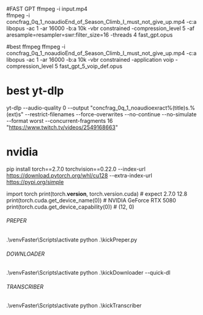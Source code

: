 




#FAST GPT
ffmpeg -i input.mp4 \
ffmpeg -i concfrag_0q_1_noaudioEnd_of_Season_Climb_I_must_not_give_up.mp4 -c:a libopus -ac 1 -ar 16000 -b:a 10k -vbr constrained -compression_level 5 -af aresample=resampler=swr:filter_size=16 -threads 4 fast_gpt.opus

#best ffmpeg
ffmpeg -i concfrag_0q_1_noaudioEnd_of_Season_Climb_I_must_not_give_up.mp4 -c:a libopus -ac 1 -ar 16000 -b:a 10k -vbr constrained -application voip  -compression_level 5 fast_gpt_5_voip_def.opus

# best yt-dlp
yt-dlp --audio-quality 0 --output "concfrag_0q_1_noaudioexract%(title)s.%(ext)s" --restrict-filenames --force-overwrites --no-continue --no-simulate --format worst --concurrent-fragments 16 "https://www.twitch.tv/videos/2549168663"




# nvidia 
pip install torch==2.7.0 torchvision==0.22.0 --index-url https://download.pytorch.org/whl/cu128 --extra-index-url https://pypi.org/simple

import torch
print(torch.__version__, torch.version.cuda)     # expect 2.7.0 12.8
print(torch.cuda.get_device_name(0))             # NVIDIA GeForce RTX 5080
print(torch.cuda.get_device_capability(0))       # (12, 0)





###### PREPER ######
.\venvFaster\Scripts\activate
 python .\kickPreper.py


###### DOWNLOADER ######
.\venvFaster\Scripts\activate
python .\kickDownloader  --quick-dl


###### TRANSCRIBER ######
.\venvFaster\Scripts\activate
python .\kickTranscriber
